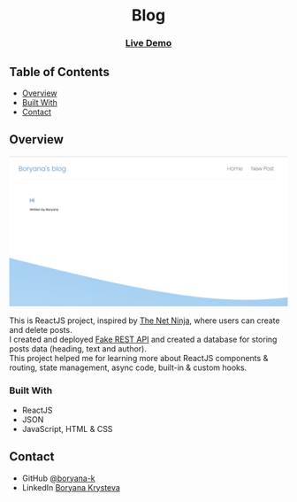 <h1 align="center">Blog</h1>

<div align="center">
  <h3>
    <a href="https://blogposts-demo.herokuapp.com/">
      Live Demo
    </a>
  </h3>
</div>

<!-- TABLE OF CONTENTS -->

## Table of Contents

- [Overview](#overview)
- [Built With](#built-with)
- [Contact](#contact)

<!-- OVERVIEW -->

## Overview

![screenshot](/screenshot.png)

This is ReactJS project, inspired by [The Net Ninja](https://www.youtube.com/c/TheNetNinja), where users can create and delete posts. <br>
I created and deployed [Fake REST API](https://github.com/boryana-k/fake-server-blog-posts) and created a database for storing posts data (heading, text and author). <br>
This project helped me for learning more about ReactJS components & routing, state management, async code, built-in & custom hooks.

<!-- BUILT WITH -->

### Built With


- ReactJS
- JSON
- JavaScript, HTML & CSS


## Contact

- GitHub [@boryana-k](https://github.com/boryana-k)
- LinkedIn [Boryana Krysteva](https://www.linkedin.com/in/boryana-krysteva/)
